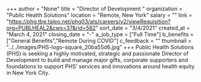 +++
author = "None"
title = "Director of Development "
organization = "Public Health Solutions"
location = "Remote, New York"
salary = ""
link = "https://phg.tbe.taleo.net/phg03/ats/careers/v2/viewRequisition?org=PUBLHEAL2&cws=37&rid=582"
sort_date = "3/4/2021"
created_at = "March 4, 2021"
closing_date = "-"
a_job_type = ["Full Time"]
b_benefits = ["General Benefits","Remote During COVID"]
c_feedback = ""
thumbnail = "../../images/PHS-logo-square_20ba55d6.jpg"
+++
Public Health Solutions (PHS) is seeking a highly motivated, strategic and passionate Director of Development to build and manage major gifts, corporate supporters and foundations to support PHS’ services and innovations around health equity in New York City. 